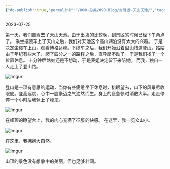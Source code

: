 ```yaml
---
{"dg-publish":true,"permalink":"/000-总类/090-Blog/自驾游-天山天池/","tags":["Blog/自驾游","天山","天池"],"noteIcon":""}
---
```


2023-07-25

第一天，我们自驾去了天山天池。由于出发的比较晚，到景区的时候已经下午两点了。
乘坐摆渡车上了天山之后，我们对天池这个高山湖泊没有太大的兴趣。
于是决定坐缆车上山，观看博格达峰。下缆车之后，我们开始沿着盘山栈道登山。姑姑由于年纪有些大了，爬了四分之一的路程之后，直呼爬不动了。于是我们找了一个位置休息。
十分钟后姑姑还是不想动，于是表姐决定留下来陪她。
而我，独自一人走上了登山路。

![Imgur](https://i.imgur.com/RJx3rT7.jpg)

登山是一项有意思的运动，当你有些疲惫坐下休息时，抬眼望去，山下的风景尽收眼底。登高远眺，心中一股豪迈之气油然而生。身上的疲惫顿时消散大半。走走停停一个小时后我登上了峰顶。

![Imgur](https://i.imgur.com/IKexwXu.jpg)

在峰顶的瞭望台上，我的内心充满了征服的快感。
在这里，我一览众山小。

![Imgur](https://i.imgur.com/iK7i4qe.jpg)


在这里，我拥抱大自然。

![Imgur](https://i.imgur.com/ouTqmk0.jpg)


山顶的景色没有想象中的美丽，但也足够壮阔。
